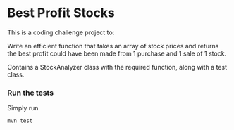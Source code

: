 # Best Profit Stocks

This is a coding challenge project to:

Write an efficient function that takes an array of stock prices and returns the best profit could have been made from 1 purchase and 1 sale of 1 stock.

Contains a StockAnalyzer class with the required function, along with a test class.

### Run the tests

Simply run

`mvn test`

